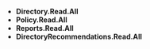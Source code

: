 - **Directory.Read.All**
- **Policy.Read.All**
- **Reports.Read.All**
- **DirectoryRecommendations.Read.All**